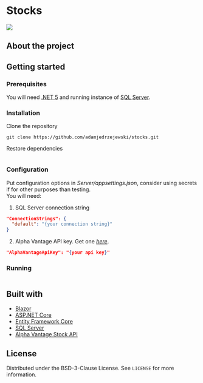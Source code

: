 # Stocks
<img src="https://img.shields.io/github/license/adamjedrzejewski/stocks">

<!-- About -->
## About the project

## Getting started
### Prerequisites
You will need [.NET 5](https://dotnet.microsoft.com/download/dotnet/5.0) and running instance of [SQL Server](https://www.microsoft.com/en-us/sql-server/sql-server-downloads).
### Installation
Clone the repository
```
git clone https://github.com/adamjedrzejewski/stocks.git
```
Restore dependencies
```
```
### Configuration
Put configuration options in _Server/appsettings.json_, consider using secrets if for other purposes than testing.<br>
You will need:
1. SQL Server connection string
```json
"ConnectionStrings": {
  "default": "{your connection string}"
}
```

2. Alpha Vantage API key. Get one [_here_](https://www.alphavantage.co/support/#api-key).
```json
"AlphaVantageApiKey": "{your api key}"
```

### Running
```
```

<!-- Built with -->
## Built with
* [Blazor](https://dotnet.microsoft.com/apps/aspnet/web-apps/blazor)
* [ASP.NET Core](https://github.com/dotnet/aspnetcore)
* [Entity Framework Core](https://github.com/dotnet/efcore)
* [SQL Server](https://www.microsoft.com/en-us/sql-server/sql-server-2019)
* [Alpha Vantage Stock API](https://www.alphavantage.co/)

<!-- LICENSE -->
## License
Distributed under the BSD-3-Clause License. See `LICENSE` for more information.
